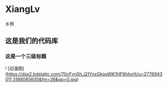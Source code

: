 # XiangLv
乡旅

##  这是我们的代码库
###  这是一个三级标题
! [动漫图] (https://dss2.bdstatic.com/70cFvnSh_Q1YnxGkpoWK1HF6hhy/it/u=2776943011,3188085605&fm=26&gp=0.jpg)
